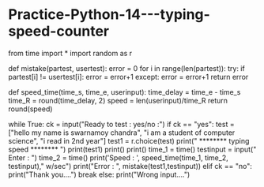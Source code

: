 # Practice-Python-14---typing-speed-counter

from time import *
import random as r

def mistake(partest, usertest):
    error = 0
    for i in range(len(partest)):
        try:
            if partest[i] != usertest[i]:
                error = error+1
        except:
            error = error+1
    return error

def speed_time(time_s, time_e, userinput):
    time_delay = time_e - time_s
    time_R = round(time_delay, 2)
    speed = len(userinput)/time_R
    return round(speed)


while True:
    ck = input("Ready to test : yes/no :")
    if ck == "yes":
        test = ["hello my name is swarnamoy chandra", "i am a student of computer science", "i read in 2nd year"]
        test1 = r.choice(test)
        print("  ******** typing speed ********  ")
        print(test1)
        print()
        print()
        time_1 = time()
        testinput = input(" Enter : ")
        time_2 = time()
        print('Speed : ', speed_time(time_1, time_2, testinput)," w/sec")
        print("Error : ", mistake(test1,testinput))
    elif ck == "no":
        print("Thank you....")
        break
    else:
        print("Wrong input....")

